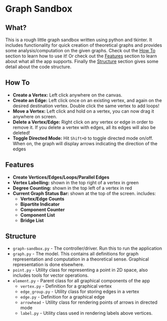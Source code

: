 # Graph Sandbox

## What?
This is a rough little graph sandbox written using python and tkinter. It includes functionality for quick creation of theoretical graphs and provides some analysis/computation on the given graphs. Check out the [How To](#How-To) section to learn how to use it! Or check out the [Features](#Features) section to learn about what all the app supports. Finally the [Structure](#structure) section gives some detail about the code structure.

## How To
* **Create a Vertex:** Left click anywhere on the canvas.
* **Create an Edge:** Left click once on an existing vertex, and again on the desired destination vertex. Double click the same vertex to add loops!
* **Move a Vertex:** Left click and hold on a vertex, you can now drag it anywhere on screen.
* **Delete a Vertex/Edge:** Right click on any vertex or edge in order to remove it. If you delete a vertex with edges, all its edges will also be deleted!
* **Toggle Directed Mode:** Hit `Shift+D` to toggle directed mode on/off. When on, the graph will display arrows indicating the direction of the edges

## Features
* **Create Vertices/Edges/Loops/Parallel Edges**
* **Vertex Labelling:** shown in the top right of a vertex in green
* **Degree Counting:** shown in the top left of a vertex in red
* **Current Graph Status Bar:** shown at the top of the screen. includes:
  *  **Vertex/Edge Counts**
  *  **Bipartite Indicator**
  *  **Component Counter**
  *  **Component List**
  *  **Bridge List**

## Structure
* `graph-sandbox.py` - The controller/driver. Run this to run the application
* `graph.py` - The model. This contains all definitions for graph representation and computation in a theoretical sense. Graphical representation is done elsewhere.
* `point.py` - Utility class for representing a point in 2D space, also includes tools for vector operations.
* `element.py` - Parent class for all graphical components of the app
  * `vertex.py` - Definition for a graphical vertex
  * `edge_group.py` - Utility class for storing edges in a vertex
  * `edge.py` - Definition for a graphical edge
  * `arrowhead` - Utility class for rendering points of arrows in directed mode
  * `label.py` - Utility class used in rendering labels above vertices. 